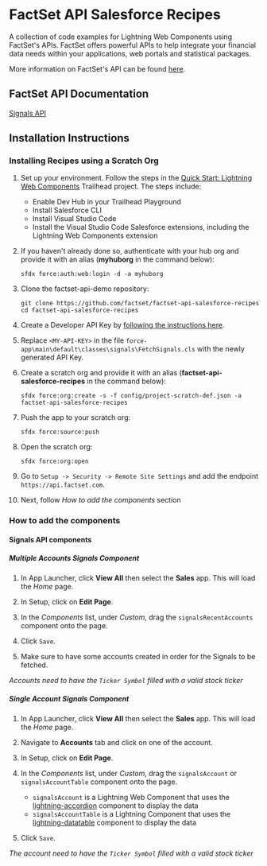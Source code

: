 # FactSet API Salesforce Recipes

A collection of code examples for Lightning Web Components using FactSet's APIs. FactSet offers powerful APIs to help integrate your financial data needs within your applications, web portals and statistical packages.

More information on FactSet's API can be found [here](https://developer.factset.com/).

## FactSet API Documentation

[Signals API](https://developer.factset.com/api-catalog/signals-api)

## Installation Instructions

### Installing Recipes using a Scratch Org

1. Set up your environment. Follow the steps in the [Quick Start: Lightning Web Components](https://trailhead.salesforce.com/content/learn/projects/quick-start-lightning-web-components/) Trailhead project. The steps include:

    - Enable Dev Hub in your Trailhead Playground
    - Install Salesforce CLI
    - Install Visual Studio Code
    - Install the Visual Studio Code Salesforce extensions, including the Lightning Web Components extension

1. If you haven't already done so, authenticate with your hub org and provide it with an alias (**myhuborg** in the command below):

    ```
    sfdx force:auth:web:login -d -a myhuborg
    ```

1. Clone the factset-api-demo repository:

    ```
    git clone https://github.com/factset/factset-api-salesforce-recipes
    cd factset-api-salesforce-recipes
    ```

1. Create a Developer API Key by [following the instructions here](https://developer.factset.com/authentication).

1. Replace `<MY-API-KEY>` in the file `force-app\main\default\classes\signals\FetchSignals.cls` with the newly generated API Key.

1. Create a scratch org and provide it with an alias (**factset-api-salesforce-recipes** in the command below):

    ```
    sfdx force:org:create -s -f config/project-scratch-def.json -a factset-api-salesforce-recipes
    ```

1. Push the app to your scratch org:

    ```
    sfdx force:source:push
    ```

1. Open the scratch org:

    ```
    sfdx force:org:open
    ```

1. Go to `Setup -> Security -> Remote Site Settings` and add the endpoint `https://api.factset.com`.

1. Next, follow *How to add the components* section

### How to add the components 

#### **Signals API components**

##### Multiple Accounts Signals Component

1. In App Launcher, click **View All** then select the **Sales** app. This will load the *Home* page.

1. In Setup, click on **Edit Page**.

1. In the *Components* list, under *Custom*, drag the `signalsRecentAccounts` component onto the page.

1. Click `Save`.

1. Make sure to have some accounts created in order for the Signals to be fetched. 

*Accounts need to have the `Ticker Symbol` filled with a valid stock ticker*

##### Single Account Signals Component

1. In App Launcher, click **View All** then select the **Sales** app. This will load the *Home* page.

1. Navigate to **Accounts** tab and click on one of the account. 

1. In Setup, click on **Edit Page**.

1. In the *Components* list, under *Custom*, drag the `signalsAccount` or `signalsAccountTable` component onto the page.
    * `signalsAccount` is a Lightning Web Component that uses the [lightning-accordion](https://developer.salesforce.com/docs/component-library/bundle/lightning-accordion/example) component to display the data
    * `signalsAccountTable` is a Lightning Component that uses the [lightning-datatable](https://developer.salesforce.com/docs/component-library/bundle/lightning:datatable/example) component to display the data

1. Click `Save`.

*The account need to have the `Ticker Symbol` filled with a valid stock ticker*
